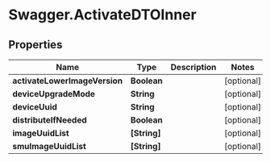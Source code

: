 # Swagger.ActivateDTOInner

## Properties
Name | Type | Description | Notes
------------ | ------------- | ------------- | -------------
**activateLowerImageVersion** | **Boolean** |  | [optional] 
**deviceUpgradeMode** | **String** |  | [optional] 
**deviceUuid** | **String** |  | [optional] 
**distributeIfNeeded** | **Boolean** |  | [optional] 
**imageUuidList** | **[String]** |  | [optional] 
**smuImageUuidList** | **[String]** |  | [optional] 


